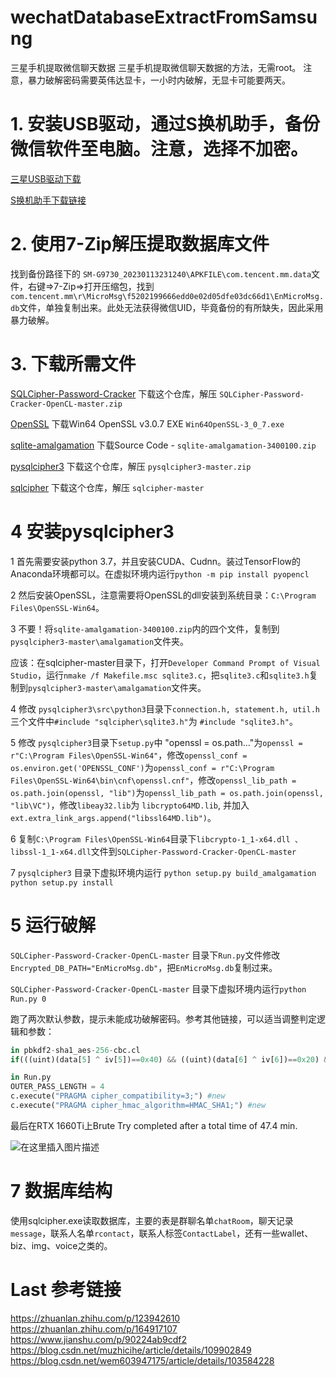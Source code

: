 # wechatDatabaseExtractFromSamsung
三星手机提取微信聊天数据
三星手机提取微信聊天数据的方法，无需root。
注意，暴力破解密码需要英伟达显卡，一小时内破解，无显卡可能要两天。

# 1. 安装USB驱动，通过S换机助手，备份微信软件至电脑。注意，选择不加密。
[三星USB驱动下载](https://developer.samsung.com/android-usb-driver) 

[S换机助手下载链接](https://www.samsung.com/cn/apps/smart-switch/)

# 2. 使用7-Zip解压提取数据库文件
找到备份路径下的 ``SM-G9730_20230113231240\APKFILE\com.tencent.mm.data``文件，右键=>7-Zip=>打开压缩包，找到``com.tencent.mm\r\MicroMsg\f5202199666edd0e02d05dfe03dc66d1\EnMicroMsg.db``文件，单独复制出来。此处无法获得微信UID，毕竟备份的有所缺失，因此采用暴力破解。

# 3. 下载所需文件
[SQLCipher-Password-Cracker](https://github.com/whiteblackitty/SQLCipher-Password-Cracker-OpenCL) 下载这个仓库，解压 `SQLCipher-Password-Cracker-OpenCL-master.zip`

[OpenSSL](http://slproweb.com/products/Win32OpenSSL.html) 下载Win64 OpenSSL v3.0.7 EXE `Win64OpenSSL-3_0_7.exe`

[sqlite-amalgamation](https://www.sqlite.org/download.html) 下载Source Code - `sqlite-amalgamation-3400100.zip`

[pysqlcipher3](https://github.com/rigglemania/pysqlcipher3) 下载这个仓库，解压 `pysqlcipher3-master.zip`

[sqlcipher](https://github.com/sqlcipher/sqlcipher) 下载这个仓库，解压 `sqlcipher-master`

# 4 安装pysqlcipher3
1 首先需要安装python 3.7，并且安装CUDA、Cudnn。装过TensorFlow的Anaconda环境都可以。在虚拟环境内运行`python -m pip install pyopencl`

2 然后安装OpenSSL，注意需要将OpenSSL的dll安装到系统目录：`C:\Program Files\OpenSSL-Win64`。

3 不要！将`sqlite-amalgamation-3400100.zip`内的四个文件，复制到`pysqlcipher3-master\amalgamation`文件夹。

应该：在sqlcipher-master目录下，打开`Developer Command Prompt of Visual Studio`，运行`nmake /f Makefile.msc sqlite3.c`，把`sqlite3.c`和`sqlite3.h`复制到`pysqlcipher3-master\amalgamation`文件夹。

4 修改 `pysqlcipher3\src\python3`目录下`connection.h, statement.h, util.h`三个文件中`#include "sqlcipher\sqlite3.h"`为 `#include "sqlite3.h"`。

5 修改 `pysqlcipher3`目录下`setup.py`中 "openssl = os.path..."为`openssl = r"C:\Program Files\OpenSSL-Win64"`，修改`openssl_conf = os.environ.get('OPENSSL_CONF')`为`openssl_conf = r"C:\Program Files\OpenSSL-Win64\bin\cnf\openssl.cnf"`，修改`openssl_lib_path = os.path.join(openssl, "lib")`为`openssl_lib_path = os.path.join(openssl, "lib\VC")`，修改`libeay32.lib`为 `libcrypto64MD.lib`,  并加入`ext.extra_link_args.append("libssl64MD.lib")`。

6 复制`C:\Program Files\OpenSSL-Win64`目录下`libcrypto-1_1-x64.dll 、libssl-1_1-x64.dll`文件到`SQLCipher-Password-Cracker-OpenCL-master`

7 `pysqlcipher3` 目录下虚拟环境内运行 ``python setup.py build_amalgamation`` ``python setup.py install``

# 5 运行破解
`SQLCipher-Password-Cracker-OpenCL-master` 目录下`Run.py`文件修改`Encrypted_DB_PATH="EnMicroMsg.db"`，把`EnMicroMsg.db`复制过来。

`SQLCipher-Password-Cracker-OpenCL-master` 目录下虚拟环境内运行`python Run.py 0`

跑了两次默认参数，提示未能成功破解密码。参考其他链接，可以适当调整判定逻辑和参数：

```python
in pbkdf2-sha1_aes-256-cbc.cl
if(((uint)(data[5] ^ iv[5])==0x40) && ((uint)(data[6] ^ iv[6])==0x20) && ((uint)(data[7] ^ iv[7])==0x20) && ((uint)(data[56] ^ iv[56])==0x00))
```
```python
in Run.py
OUTER_PASS_LENGTH = 4
c.execute("PRAGMA cipher_compatibility=3;") #new
c.execute("PRAGMA cipher_hmac_algorithm=HMAC_SHA1;") #new
```
最后在RTX 1660Ti上Brute Try completed after a total time of 47.4 min.

![在这里插入图片描述](https://img-blog.csdnimg.cn/53c2f89754214bb8923f20527fdfc1ff.jpeg#pic_center)
# 7 数据库结构
使用sqlcipher.exe读取数据库，主要的表是群聊名单`chatRoom`，聊天记录`message`，联系人名单`rcontact`，联系人标签`ContactLabel`，还有一些wallet、biz、img、voice之类的。
# Last 参考链接
https://zhuanlan.zhihu.com/p/123942610
https://zhuanlan.zhihu.com/p/164917107
https://www.jianshu.com/p/90224ab9cdf2
https://blog.csdn.net/muzhicihe/article/details/109902849
https://blog.csdn.net/wem603947175/article/details/103584228
